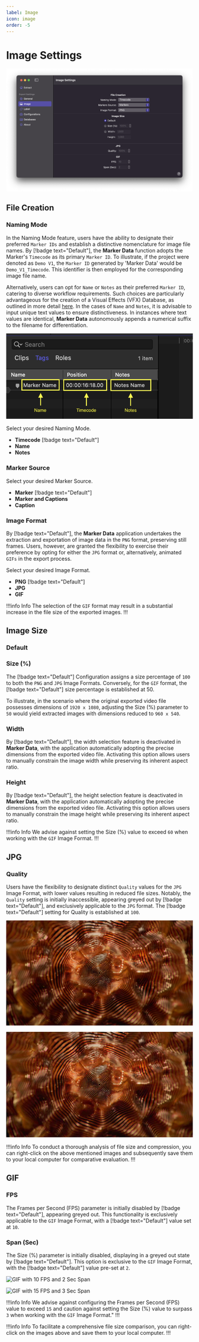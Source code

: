 ```yaml
---
label: Image
icon: image
order: -5
---
```

# Image Settings

![Image Settings](/assets/md-image-settings.png)

## File Creation

### Naming Mode

In the Naming Mode feature, users have the ability to designate their preferred `Marker IDs` and establish a distinctive nomenclature for image file names. By [!badge text="Default"], the **Marker Data** function adopts the Marker's `Timecode` as its primary `Marker ID`. To illustrate, if the project were denoted as `Demo V1`, the `Marker ID` generated by 'Marker Data' would be `Demo_V1_Timecode`. This identifier is then employed for the corresponding image file name.

Alternatively, users can opt for `Name` or `Notes` as their preferred `Marker ID`, catering to diverse workflow requirements. Such choices are particularly advantageous for the creation of a Visual Effects (VFX) Database, as outlined in more detail [here](/faq.md#what-is-the-appropriate-workflow-for-naming-vfx-ids). In the cases of `Name` and `Notes`, it is advisable to input unique text values to ensure distinctiveness. In instances where text values are identical, **Marker Data** autonomously appends a numerical suffix to the filename for differentiation.

![Selecting Naming Mode](/assets/md-image-settings_01.png)

Select your desired Naming Mode.
- **Timecode** [!badge text="Default"]
- **Name**
- **Notes**

### Marker Source

Select your desired Marker Source.
- **Marker** [!badge text="Default"]
- **Marker and Captions**
- **Caption**

### Image Format

By [!badge text="Default"], the **Marker Data** application undertakes the extraction and exportation of image data in the `PNG` format, preserving still frames. Users, however, are granted the flexibility to exercise their preference by opting for either the `JPG` format or, alternatively, animated `GIFs` in the export process.

Select your desired Image Format.
- **PNG** [!badge text="Default"]
- **JPG**
- **GIF**

!!!info Info
The selection of the `GIF` format may result in a substantial increase in the file size of the exported images.
!!!

## Image Size

### Default

### Size (%)

The [!badge text="Default"] Configuration assigns a size percentage of `100` to both the `PNG` and `JPG` Image Formats. Conversely, for the `GIF` format, the [!badge text="Default"] size percentage is established at 50. 

To illustrate, in the scenario where the original exported video file possesses dimensions of `1920 x 1080`, adjusting the Size (%) parameter to `50` would yield extracted images with dimensions reduced to `960 x 540`.

### Width

By [!badge text="Default"], the width selection feature is deactivated in **Marker Data**, with the application automatically adopting the precise dimensions from the exported video file. Activating this option allows users to manually constrain the image width while preserving its inherent aspect ratio.

### Height

By [!badge text="Default"], the height selection feature is deactivated in **Marker Data**, with the application automatically adopting the precise dimensions from the exported video file. Activating this option allows users to manually constrain the image height while preserving its inherent aspect ratio.

!!!info Info
We advise against setting the Size (%) value to exceed `60` when working with the `GIF` Image Format.
!!!

## JPG

### Quality

Users have the flexibility to designate distinct `Quality` values for the `JPG` Image Format, with lower values resulting in reduced file sizes. Notably, the `Quality` setting is initially inaccessible, appearing greyed out by [!badge text="Default"], and exclusively applicable to the `JPG` format. The [!badge text="Default"] setting for Quality is established at `100`.

![Quality set to 100](/assets/md-image-settings_02.jpg) 

![Quality set to 10](/assets/md-image-settings_03.jpg)

!!!info Info
To conduct a thorough analysis of file size and compression, you can right-click on the above mentioned images and subsequently save them to your local computer for comparative evaluation.
!!!

## GIF

### FPS

The Frames per Second (FPS) parameter is initially disabled by [!badge text="Default"], appearing greyed out. This functionality is exclusively applicable to the `GIF` Image Format, with a [!badge text="Default"] value set at `10`.

### Span (Sec)

The Size (%) parameter is initially disabled, displaying in a greyed out state by [!badge text="Default"]. This option is exclusive to the `GIF` Image Format, with the [!badge text="Default"] value pre-set at `2`.

![GIF with 10 FPS and 2 Sec Span](/assets/md-image-settings_04.gif) 

![GIF with 15 FPS and 3 Sec Span](/assets/md-image-settings_05.gif)

!!!info Info
We advise against configuring the Frames per Second (FPS) value to exceed `15` and caution against setting the Size (%) value to surpass `3` when working with the `GIF` Image Format."
!!!

!!!info Info
To facilitate a comprehensive file size comparison, you can right-click on the images above and save them to your local computer.
!!!